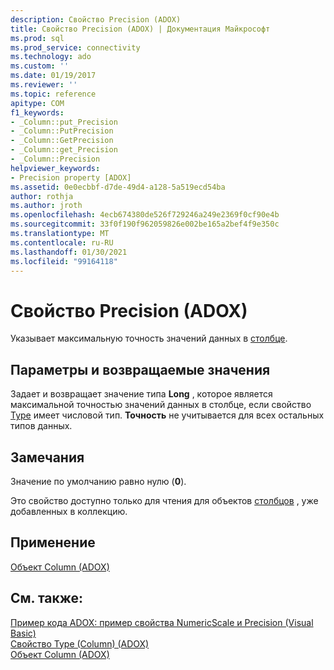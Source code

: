 ```yaml
---
description: Свойство Precision (ADOX)
title: Свойство Precision (ADOX) | Документация Майкрософт
ms.prod: sql
ms.prod_service: connectivity
ms.technology: ado
ms.custom: ''
ms.date: 01/19/2017
ms.reviewer: ''
ms.topic: reference
apitype: COM
f1_keywords:
- _Column::put_Precision
- _Column::PutPrecision
- _Column::GetPrecision
- _Column::get_Precision
- _Column::Precision
helpviewer_keywords:
- Precision property [ADOX]
ms.assetid: 0e0ecbbf-d7de-49d4-a128-5a519ecd54ba
author: rothja
ms.author: jroth
ms.openlocfilehash: 4ecb674380de526f729246a249e2369f0cf90e4b
ms.sourcegitcommit: 33f0f190f962059826e002be165a2bef4f9e350c
ms.translationtype: MT
ms.contentlocale: ru-RU
ms.lasthandoff: 01/30/2021
ms.locfileid: "99164118"
---
```

# <a name="precision-property-adox"></a>Свойство Precision (ADOX)
Указывает максимальную точность значений данных в [столбце](./column-object-adox.md).  
  
## <a name="settings-and-return-values"></a>Параметры и возвращаемые значения  
 Задает и возвращает значение типа **Long** , которое является максимальной точностью значений данных в столбце, если свойство [Type](./type-property-column-adox.md) имеет числовой тип. **Точность** не учитывается для всех остальных типов данных.  
  
## <a name="remarks"></a>Замечания  
 Значение по умолчанию равно нулю (**0**).  
  
 Это свойство доступно только для чтения для объектов [столбцов](./column-object-adox.md) , уже добавленных в коллекцию.  
  
## <a name="applies-to"></a>Применение  
 [Объект Column (ADOX)](./column-object-adox.md)  
  
## <a name="see-also"></a>См. также:  
 [Пример кода ADOX: пример свойства NumericScale и Precision (Visual Basic)](./adox-code-example-numericscale-and-precision-properties-example-vb.md)   
 [Свойство Type (Column) (ADOX)](./type-property-column-adox.md)   
 [Объект Column (ADOX)](./column-object-adox.md)
